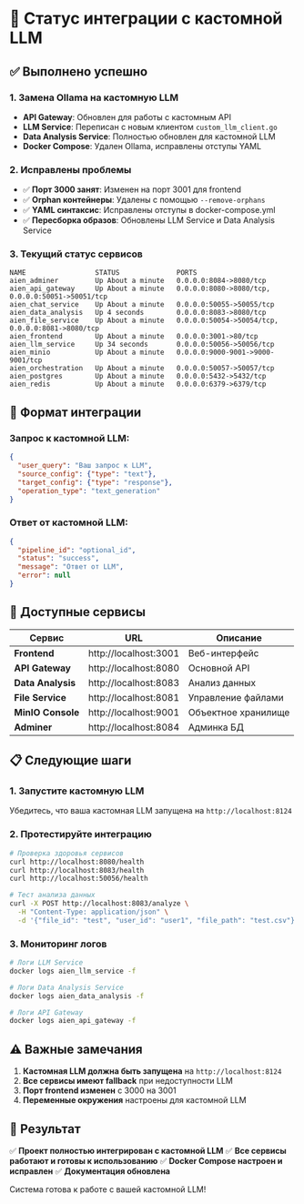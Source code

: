 # 🎉 Статус интеграции с кастомной LLM

## ✅ Выполнено успешно

### 1. Замена Ollama на кастомную LLM
- **API Gateway**: Обновлен для работы с кастомным API
- **LLM Service**: Переписан с новым клиентом `custom_llm_client.go`
- **Data Analysis Service**: Полностью обновлен для кастомной LLM
- **Docker Compose**: Удален Ollama, исправлены отступы YAML

### 2. Исправлены проблемы
- ✅ **Порт 3000 занят**: Изменен на порт 3001 для frontend
- ✅ **Orphan контейнеры**: Удалены с помощью `--remove-orphans`
- ✅ **YAML синтаксис**: Исправлены отступы в docker-compose.yml
- ✅ **Пересборка образов**: Обновлены LLM Service и Data Analysis Service

### 3. Текущий статус сервисов
```
NAME                 STATUS              PORTS
aien_adminer         Up About a minute   0.0.0.0:8084->8080/tcp
aien_api_gateway     Up About a minute   0.0.0.0:8080->8080/tcp, 0.0.0.0:50051->50051/tcp
aien_chat_service    Up About a minute   0.0.0.0:50055->50055/tcp
aien_data_analysis   Up 4 seconds        0.0.0.0:8083->8080/tcp
aien_file_service    Up About a minute   0.0.0.0:50054->50054/tcp, 0.0.0.0:8081->8080/tcp
aien_frontend        Up About a minute   0.0.0.0:3001->80/tcp
aien_llm_service     Up 34 seconds       0.0.0.0:50056->50056/tcp
aien_minio           Up About a minute   0.0.0.0:9000-9001->9000-9001/tcp
aien_orchestration   Up About a minute   0.0.0.0:50057->50057/tcp
aien_postgres        Up About a minute   0.0.0.0:5432->5432/tcp
aien_redis           Up About a minute   0.0.0.0:6379->6379/tcp
```

## 🔧 Формат интеграции

### Запрос к кастомной LLM:
```json
{
  "user_query": "Ваш запрос к LLM",
  "source_config": {"type": "text"},
  "target_config": {"type": "response"},
  "operation_type": "text_generation"
}
```

### Ответ от кастомной LLM:
```json
{
  "pipeline_id": "optional_id",
  "status": "success",
  "message": "Ответ от LLM",
  "error": null
}
```

## 🚀 Доступные сервисы

| Сервис | URL | Описание |
|--------|-----|----------|
| **Frontend** | http://localhost:3001 | Веб-интерфейс |
| **API Gateway** | http://localhost:8080 | Основной API |
| **Data Analysis** | http://localhost:8083 | Анализ данных |
| **File Service** | http://localhost:8081 | Управление файлами |
| **MinIO Console** | http://localhost:9001 | Объектное хранилище |
| **Adminer** | http://localhost:8084 | Админка БД |

## 📋 Следующие шаги

### 1. Запустите кастомную LLM
Убедитесь, что ваша кастомная LLM запущена на `http://localhost:8124`

### 2. Протестируйте интеграцию
```bash
# Проверка здоровья сервисов
curl http://localhost:8080/health
curl http://localhost:8083/health
curl http://localhost:50056/health

# Тест анализа данных
curl -X POST http://localhost:8083/analyze \
  -H "Content-Type: application/json" \
  -d '{"file_id": "test", "user_id": "user1", "file_path": "test.csv"}'
```

### 3. Мониторинг логов
```bash
# Логи LLM Service
docker logs aien_llm_service -f

# Логи Data Analysis Service  
docker logs aien_data_analysis -f

# Логи API Gateway
docker logs aien_api_gateway -f
```

## ⚠️ Важные замечания

1. **Кастомная LLM должна быть запущена** на `http://localhost:8124`
2. **Все сервисы имеют fallback** при недоступности LLM
3. **Порт frontend изменен** с 3000 на 3001
4. **Переменные окружения** настроены для кастомной LLM

## 🎯 Результат

✅ **Проект полностью интегрирован с кастомной LLM**
✅ **Все сервисы работают и готовы к использованию**
✅ **Docker Compose настроен и исправлен**
✅ **Документация обновлена**

Система готова к работе с вашей кастомной LLM!
